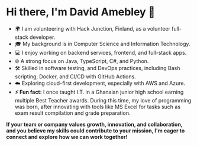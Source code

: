 
<!--
**davidamebley/davidamebley** is a ✨ _special_ ✨ repository because its `README.md` (this file) appears on your GitHub profile.

Here are some ideas to get you started:

- 🔭 I’m currently working on ...
- 🌱 I’m currently learning ...
- 👯 I’m looking to collaborate on ...
- 🤔 I’m looking for help with ...
- 💬 Ask me about ...
- 📫 How to reach me: ...
- 😄 Pronouns: ...
- ⚡ Fun fact: ...
-->
# Hi there, I'm David Amebley 👋

- 🌍 I am volunteering with Hack Junction, Finland, as a volunteer full-stack developer.
- 🎓 My background is in Computer Science and Information Technology.
- 💻 I enjoy working on backend services, frontend, and full-stack apps.
- 🌐 A strong focus on Java, TypeScript, C#, and Python.
- 🛠 Skilled in software testing, and DevOps practices, including Bash scripting, Docker, and CI/CD with GitHub Actions.
- ☁️ Exploring cloud-first development, especially with AWS and Azure.
- <b>⚡ Fun fact:</b> I once taught I.T. in a Ghanaian junior high school earning multiple Best Teacher awards. During this time, my love of programming was born, after innovating with tools like MS Excel for tasks such as exam result compilation and grade preparation.

<b>If your team or company values growth, innovation, and collaboration, and you believe my skills could contribute to your mission, I'm eager to connect and explore how we can work together!<b/>
<!-- I once taught IT in a Ghanaian junior high school and earned multiple Best Teacher awards. The switch to programming was inspired by my self-belief and encouragement from friends, especially after innovating with tools like MS Excel for tasks like exam result compilation and grade preparation.
-->
